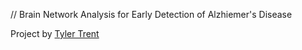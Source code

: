 // Brain Network Analysis for Early Detection of Alzhiemer's Disease

Project by [Tyler Trent](https://github.com/tylertr)
